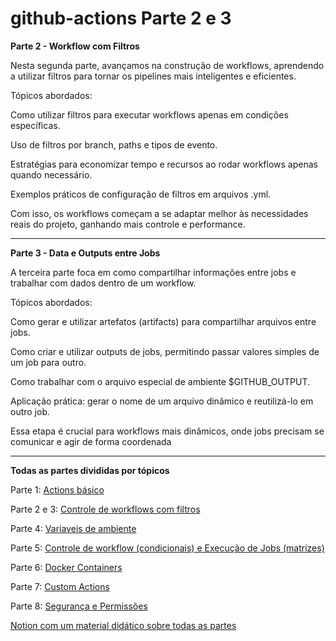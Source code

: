 # github-actions Parte 2 e 3

**Parte 2 - Workflow com Filtros**

Nesta segunda parte, avançamos na construção de workflows, aprendendo a utilizar filtros para tornar os pipelines mais inteligentes e eficientes.

Tópicos abordados:

Como utilizar filtros para executar workflows apenas em condições específicas.

Uso de filtros por branch, paths e tipos de evento.

Estratégias para economizar tempo e recursos ao rodar workflows apenas quando necessário.

Exemplos práticos de configuração de filtros em arquivos .yml.

Com isso, os workflows começam a se adaptar melhor às necessidades reais do projeto, ganhando mais controle e performance.

<hr>

**Parte 3 - Data e Outputs entre Jobs**

A terceira parte foca em como compartilhar informações entre jobs e trabalhar com dados dentro de um workflow.

Tópicos abordados:

Como gerar e utilizar artefatos (artifacts) para compartilhar arquivos entre jobs.

Como criar e utilizar outputs de jobs, permitindo passar valores simples de um job para outro.

Como trabalhar com o arquivo especial de ambiente $GITHUB_OUTPUT.

Aplicação prática: gerar o nome de um arquivo dinâmico e reutilizá-lo em outro job.

Essa etapa é crucial para workflows mais dinâmicos, onde jobs precisam se comunicar e agir de forma coordenada

---

**Todas as partes divididas por tópicos**

Parte 1: [Actions básico](https://github.com/PedroPassos87/github-actions-parte1)

Parte 2 e 3: [Controle de workflows com filtros](https://github.com/PedroPassos87/github-actions-parte2-3)

Parte 4: [Variaveis de ambiente](https://github.com/PedroPassos87/github-actions-parte4)

Parte 5: [Controle de workflow (condicionais) e Execução de Jobs (matrizes)](https://github.com/PedroPassos87/github-actions-parte5)

Parte 6: [Docker Containers](https://github.com/PedroPassos87/github-actions-parte6)

Parte 7: [Custom Actions](https://github.com/PedroPassos87/github-actions-parte7)

Parte 8: [Segurança e Permissões](https://waiting-skiff-5de.notion.site/Parte-8-Seguran-a-e-Permiss-es-1ab61fcb188f80d598dcd4da960b89f7)


[Notion com um material didático sobre todas as partes](https://waiting-skiff-5de.notion.site/Github-actions-14f61fcb188f801ebbd2dab50893b222)
